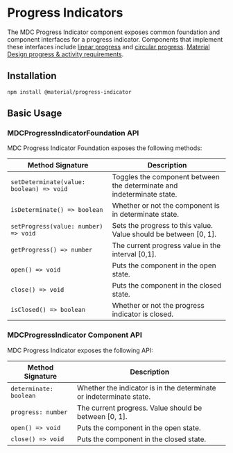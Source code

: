 <!--docs:
title: "Progress Indicator"
layout: detail
section: components
excerpt: "Material Design-styled progress indicators."
iconId: progress_linear
path: /catalog/progress-indicator/
-->

# Progress Indicators

The MDC Progress Indicator component exposes common foundation and component interfaces for a progress indicator. Components that implement these interfaces include [linear progress](https://github.com/material-components/material-components-web/tree/master/packages/mdc-linear-progress) and [circular progress](https://github.com/material-components/material-components-web/tree/master/packages/mdc-circular-progress).
[Material Design progress & activity requirements](https://material.io/go/design-progress-indicators).

## Installation

```
npm install @material/progress-indicator
```

## Basic Usage

### MDCProgressIndicatorFoundation API

MDC Progress Indicator Foundation exposes the following methods:

| Method Signature                         | Description                                                            |
|------------------------------------------|------------------------------------------------------------------------|
| `setDeterminate(value: boolean) => void` | Toggles the component between the determinate and indeterminate state. |
| `isDeterminate() => boolean`             | Whether or not the component is in determinate state.                  |
| `setProgress(value: number) => void`     | Sets the progress to this value. Value should be between [0, 1].       |
| `getProgress() => number`                | The current progress value in the interval [0,1].                      |
| `open() => void`                         | Puts the component in the open state.                                  |
| `close() => void`                        | Puts the component in the closed state.                                |
| `isClosed() => boolean`                  | Whether or not the progress indicator is closed.                       |

### MDCProgressIndicator Component API

MDC Progress Indicator exposes the following API:

| Method Signature       | Description                                                         |
|------------------------|---------------------------------------------------------------------|
| `determinate: boolean` | Whether the indicator is in the determinate or indeterminate state. |
| `progress: number`     | The current progress. Value should be between [0, 1].               |
| `open() => void`       | Puts the component in the open state.                               |
| `close() => void`      | Puts the component in the closed state.                             |
